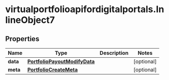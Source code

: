 # virtualportfolioapifordigitalportals.InlineObject7

## Properties

Name | Type | Description | Notes
------------ | ------------- | ------------- | -------------
**data** | [**PortfolioPayoutModifyData**](PortfolioPayoutModifyData.md) |  | [optional] 
**meta** | [**PortfolioCreateMeta**](PortfolioCreateMeta.md) |  | [optional] 



